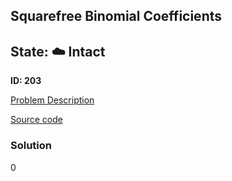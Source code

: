 ## Squarefree Binomial Coefficients

## State: :cloud: **Intact**

**ID: 203**

[Problem Description](https://projecteuler.net/problem=203)

[Source code](main.cpp)

### Solution
0